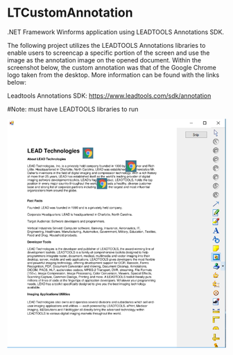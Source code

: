 # LTCustomAnnotation
.NET Framework Winforms application using LEADTOOLS Annotations SDK.

The following project utilizes the LEADTOOLS Annotations libraries to enable users to screencap a specific portion of the screen and use the image as the annotation image on the opened document. Within the screenshot below, the custom annotation was that of the Google Chrome logo taken from the desktop. More information can be found with the links below:

Leadtools Annotations SDK:
https://www.leadtools.com/sdk/annotation


#Note: must have LEADTOOLS libraries to run

![Screenshot](CustomAnn.png)
